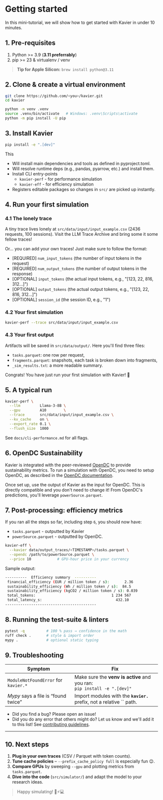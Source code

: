 # Getting started

In this mini-tutorial, we will show how to get started with Kavier in under 10 minutes.

## 1. Pre-requisites
1. Python >= 3.9 (**3.11 preferrably**)
2. pip >= 23 & virtualenv / venv

> **Tip for Apple Silicon:** `brew install python@3.11`

## 2. Clone & create a virtual environment
```bash
git clone https://github.com/<you>/kavier.git
cd kavier

python -m venv .venv
source .venv/bin/activate   # Windows: .venv\Scripts\activate        
python -m pip install -U pip
```

## 3. Install Kavier
```bash
pip install -e ".[dev]"
```
This 
- Will install main dependencies and tools as defined in pyproject.toml.
- Will resolve runtime deps (e.g., pandas, pyarrow, etc.) and install them.
- Install CLI entry-points
  - `kavier-perf` - for performance simulation
  - `kavier-eff` - for efficiency simulation
- Registers editable packages so changes in `src/` are picked up instantly.

## 4. Run your first simulation

### 4.1 The lonely trace
A tiny trace lives lonely at `src/data/input/input_example.csv` (2436 requests, 100 sessions). 
Visit the LLM Trace Archive and bring some it some fellow traces!

Or... you can add your own traces! Just make sure to follow the format:
- [REQUIRED] `num_input_tokens` (the number of input tokens in the request)
- [REQUIRED] `num_output_tokens` (the number of output tokens in the response)
- [OPTIONAL] `input_tokens` (the actual input tokens, e.g., "[123, 22, 816, 312...]")
- [OPTIONAL] `output_tokens` (the actual output tokens, e.g., "[123, 22, 816, 312...]")
- [OPTIONAL] `session_id` (the session ID, e.g., "1")

### 4.2 Your first simulation
```bash
kavier-perf --trace src/data/input/input_example.csv
```

### 4.3 Your first output
Artifacts will be saved in `src/data/output/`. Here you'll find three files:
- `tasks.parquet`: one row per request,
- `fragments.parquet`: snapshots, each task is broken down into fragments,
- `_sim_results.txt`: a more readable summary.


Congrats! You have just run your first simulation with Kavier! 🎉

## 5. A typical run
```bash
kavier-perf \
  --llm         Llama-3-8B \
  --gpu         A10        \
  --trace       src/data/input/input_example.csv \
  --kv_cache    on \
  --export_rate 0.1 \
  --flush_size  1000
```

See `docs/cli-performance.md` for all flags.

## 6. OpenDC Sustainability
Kavier is integrated with the peer-reviewed [OpenDC](https://opendc.org/) to provide sustainability metrics.  To run a simulation with OpenDC, you need to setup OpenDC, as described in the [OpenDC documentation](https://opendc.org/).

Once set up, use the output of Kavier as the input for OpenDC. This is directly compatible and you don't need to change it! From OpenDC's predictions,
you'll leverage `powerSource.parquet`.


## 7. Post-processing: efficiency metrics

If you ran all the steps so far, including step `6`, you should now have:
- `tasks.parquet` - outputted by Kavier
- `powerSource.parquet` - outputted by OpenDC.

```bash
kavier-eff \
  --kavier data/output_traces/<TIMESTAMP>/tasks.parquet \
  --opendc /path/to/powerSource.parquet \
  --price 10            # GPU-hour price in your currency
```

Sample output:
```bash
----------  Efficiency summary  ----------
 financial_efficiency (EUR / million token / s):       2.36
 sustainability_efficiency (Wh / million token / s):  84.5
 sustainability_efficiency (kgCO2 / million token / s): 0.039
 total_tokens:                                   1 234 567
 total_latency_s:                                  432.10
------------------------------------------
```

## 8. Running the test-suite & linters
```bash
pytest -q          # 100 % pass → confidence in the math
ruff check .       # style & import order
mypy .             # optional static typing

```

## 9. Troubleshooting
| Symptom | Fix |
| ------- | --- |
| `ModuleNotFoundError` for `kavier.*` | Make sure the **venv is active** and you ran:<br>`pip install -e ".[dev]"` |
| *Mypy* says a file is “found twice” | Import modules with the **`kavier.`** prefix, not a relative `` path. |

- Did you find a bug? Please open an issue!
- Did you do any error that others might do? Let us know and we'll add it to this list! See [contributing guidelines](contributing.md).

---

## 10. Next steps

1. **Plug in your own traces** (CSV / Parquet with token counts).
2. **Tune cache policies** – `--prefix_cache_policy full` is especially fun 😉. 
3. **Compare GPUs** by sweeping `--gpu` and plotting metrics from `tasks.parquet`.
4. **Dive into the code** (`src/simulator/`) and adapt the model to your research ideas.

> Happy simulating! 🦙⚡️💻
